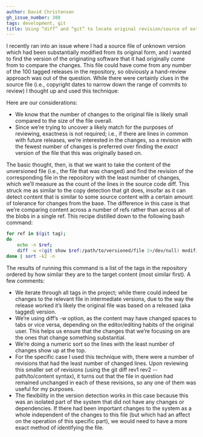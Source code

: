 ```yaml
---
author: David Christensen
gh_issue_number: 388
tags: development, git
title: Using “diff” and “git” to locate original revision/source of externally modified files
---
```


I recently ran into an issue where I had a source file of unknown version which had been substantially modified from its original form, and I wanted to find the version of the originating software that it had originally come from to compare the changes. This file could have come from any number of the 100 tagged releases in the repository, so obviously a hand-review approach was out of the question. While there were certainly clues in the source file (i.e., copyright dates to narrow down the range of commits to review) I thought up and used this technique:

Here are our considerations:

- We know that the number of changes to the original file is likely small compared to the size of the file overall.
- Since we’re trying to uncover a likely match for the purposes of reviewing, exactness is not required; i.e., if there are lines in common with future releases, we’re interested in the changes, so a revision with the fewest number of changes is preferred over finding the *exact* version of the file that this was originally based on.

The basic thought, then, is that we want to take the content of the unversioned file (i.e., the file that was changed) and find the revision of the corresponding file in the repository with the least number of changes, which we’ll measure as the count of the lines in the source code diff. This struck me as similar to the copy detection that git does, insofar as it can detect content that is similar to some source content with a certain amount of tolerance for changes from the base. The difference in this case is that we’re comparing content across a number of refs rather than across all of the blobs in a single ref. This recipe distilled down to the following bash command:

```bash
for ref in $(git tag);
do
    echo -n $ref;
    diff -w <(git show $ref:/path/to/versioned/file 2>/dev/null) modified_file | wc -l;
done | sort -k2 -n
```

The results of running this command is a list of the tags in the repository ordered by how similar they are to the target content (most similar first). A few comments:

- We iterate through all tags in the project; while there could indeed be changes to the relevant file in intermediate versions, due to the way the release worked it’s likely the original file was based on a released (aka tagged) version.
- We’re using diff’s -w option, as the content may have changed spaces to tabs or vice versa, depending on the editor/editing habits of the original user. This helps us ensure that the changes that we’re focusing on are the ones that change something substantial.
- We’re doing a numeric sort so the lines with the least number of changes show up at the top.
- For the specific case I used this technique with, there were a number of revisions that had the least number of changed lines. Upon reviewing this smaller set of revisions (using the git diff rev1 rev2 -- path/to/content syntax), it turns out that the file in question had remained unchanged in each of these revisions, so any one of them was useful for my purposes.
- The flexibility in the version detection works in this case because this was an isolated part of the system that did not have any changes or dependencies. If there had been important changes to the system as a whole independent of the changes to this file (but which had an affect on the operation of this specific part), we would need to have a more exact method of identifying the file.
